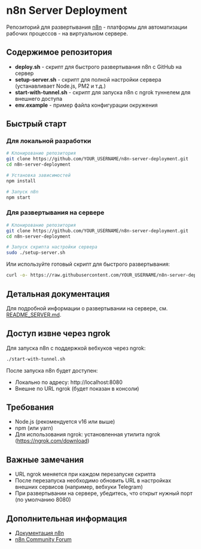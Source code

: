 # n8n Server Deployment

Репозиторий для развертывания [n8n](https://n8n.io/) - платформы для автоматизации рабочих процессов - на виртуальном сервере.

## Содержимое репозитория

- **deploy.sh** - скрипт для быстрого развертывания n8n с GitHub на сервер
- **setup-server.sh** - скрипт для полной настройки сервера (устанавливает Node.js, PM2 и т.д.)
- **start-with-tunnel.sh** - скрипт для запуска n8n с ngrok туннелем для внешнего доступа
- **env.example** - пример файла конфигурации окружения

## Быстрый старт

### Для локальной разработки

```bash
# Клонирование репозитория
git clone https://github.com/YOUR_USERNAME/n8n-server-deployment.git
cd n8n-server-deployment

# Установка зависимостей
npm install

# Запуск n8n
npm start
```

### Для развертывания на сервере

```bash
# Клонирование репозитория
git clone https://github.com/YOUR_USERNAME/n8n-server-deployment.git
cd n8n-server-deployment

# Запуск скрипта настройки сервера
sudo ./setup-server.sh
```

Или используйте готовый скрипт для быстрого развертывания:

```bash
curl -o- https://raw.githubusercontent.com/YOUR_USERNAME/n8n-server-deployment/main/deploy.sh | bash
```

## Детальная документация

Для подробной информации о развертывании на сервере, см. [README_SERVER.md](README_SERVER.md).

## Доступ извне через ngrok

Для запуска n8n с поддержкой вебхуков через ngrok:

```bash
./start-with-tunnel.sh
```

После запуска n8n будет доступен:

- Локально по адресу: http://localhost:8080
- Внешне по URL ngrok (будет показан в консоли)

## Требования

- Node.js (рекомендуется v16 или выше)
- npm (или yarn)
- Для использования ngrok: установленная утилита ngrok (https://ngrok.com/download)

## Важные замечания

- URL ngrok меняется при каждом перезапуске скрипта
- После перезапуска необходимо обновить URL в настройках внешних сервисов (например, вебхуки Telegram)
- При развертывании на сервере, убедитесь, что открыт нужный порт (по умолчанию 8080)

## Дополнительная информация

- [Документация n8n](https://docs.n8n.io/)
- [n8n Community Forum](https://community.n8n.io/)
